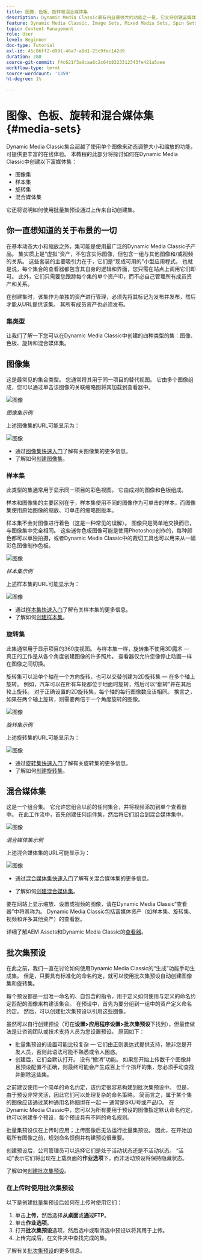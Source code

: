 ```yaml
---
title: 图像、色板、旋转和混合媒体集
description: Dynamic Media Classic最有用且最强大的功能之一是，它支持创建富媒体集，如图像、色板、旋转和混合媒体集。 了解每个富媒体集是什么以及如何在Dynamic Media Classic中创建每种类型。 然后，了解有关批量集预设的更多信息，该功能可在上传时自动创建富媒体集。
feature: Dynamic Media Classic, Image Sets, Mixed Media Sets, Spin Sets
topic: Content Management
role: User
level: Beginner
doc-type: Tutorial
exl-id: 45c86ff2-d991-46a7-a8d1-25c9fec142d9
duration: 280
source-git-commit: f4c621f3a9caa8c2c64b8323312343fe421a5aee
workflow-type: tm+mt
source-wordcount: '1359'
ht-degree: 1%

---
```


# 图像、色板、旋转和混合媒体集 {#media-sets}

Dynamic Media Classic集合超越了使用单个图像来动态调整大小和缩放的功能，可提供更丰富的在线体验。 本教程的此部分将探讨如何在Dynamic Media Classic中创建以下富媒体集：

- 图像集
- 样本集
- 旋转集
- 混合媒体集

它还将说明如何使用批量集预设通过上传来自动创建集。

## 你一直想知道的关于布景的一切

在基本动态大小和缩放之外，集可能是使用最广泛的Dynamic Media Classic子产品。 集实质上是“虚拟”资产，不包含实际图像，但包含一组与其他图像和/或视频的关系。 这些套装的主要吸引力在于，它们是“现成可用的”小型应用程式。 也就是说，每个集合的查看器都包含其自身的逻辑和界面，您只需在站点上调用它们即可。 此外，它们只需要您跟踪每个集的单个资产ID，而不必自己管理所有成员资产和关系。

在创建集时，该集作为单独的资产进行管理，必须先将其标记为发布并发布，然后才能从URL提供该集。 其所有成员资产也必须发布。

### 集类型

让我们了解一下您可以在Dynamic Media Classic中创建的四种类型的集：图像、色板、旋转和混合媒体集。

## 图像集

这是最常见的集合类型。 您通常将其用于同一项目的替代视图。 它由多个图像组成，您可以通过单击该图像的关联缩略图将其加载到查看器中。

![图像](assets/media-sets/image-set-1.jpg)

_图像集示例_

上述图像集的URL可能显示为：

![图像](assets/media-sets/image-set-url-1.png)

- 通过[图像集快速入门](https://experienceleague.adobe.com/docs/dynamic-media-classic/using/image-sets/quick-start-image-sets.html?lang=zh-Hans)了解有关图像集的更多信息。
- 了解如何[创建图像集](https://experienceleague.adobe.com/docs/dynamic-media-classic/using/image-sets/creating-image-set.html?lang=zh-Hans#creating-an-image-set)。

### 样本集

此类型的集通常用于显示同一项目的彩色视图。 它由成对的图像和色板组成。

样本和图像集的主要区别在于，样本集使用不同的图像作为可单击的样本，而图像集使用原始图像的缩放、可单击的缩略图版本。

样本集不会对图像进行着色（这是一种常见的误解）。 图像只是简单地交换而已，与图像集中完全相同。 这些迷你色板图像可能是使用Photoshop创作的，每种颜色都可以单独拍摄，或者Dynamic Media Classic中的裁切工具也可以用来从一幅彩色图像制作色板。

![图像](assets/media-sets/image-set-2.jpg)

_样本集示例_

上述样本集的URL可能显示为：

![图像](assets/media-sets/image-set_url.png)

- 通过[样本集快速入门](https://experienceleague.adobe.com/docs/dynamic-media-classic/using/swatch-sets/quick-start-swatch-sets.html?lang=zh-Hans)了解有关样本集的更多信息。
- 了解如何[创建样本集](https://experienceleague.adobe.com/docs/dynamic-media-classic/using/swatch-sets/creating-swatch-set.html?lang=zh-Hans#creating-a-swatch-set)。

### 旋转集

此集通常用于显示项目的360度视图。 与样本集一样，旋转集不使用3D魔术 — 真正的工作是从各个角度创建图像的许多照片。 查看器仅允许您像停止动画一样在图像之间切换。

旋转集可以沿单个轴在一个方向旋转，也可以交替创建为2D旋转集 — 在多个轴上旋转。 例如，汽车可以在所有车轮都位于地面时旋转，然后可以“翻转”并在其后轮上旋转。 对于正确设置的2D旋转集，每个轴的每行图像数应该相同。 换言之，如果在两个轴上旋转，则需要两倍于一个角度旋转的图像。

![图像](assets/media-sets/image-set-3.png)

_旋转集示例_

上述旋转集的URL可能显示为：

![图像](assets/media-sets/spin-set.png)

- 通过[旋转集快速入门](https://experienceleague.adobe.com/docs/dynamic-media-classic/using/spin-sets/quick-start-spin-sets.html?lang=zh-Hans)了解有关旋转集的更多信息。
- 了解如何[创建旋转集](https://experienceleague.adobe.com/docs/dynamic-media-classic/using/spin-sets/creating-spin-set.html?lang=zh-Hans#creating-a-spin-set)。

## 混合媒体集

这是一个组合集。 它允许您组合以前的任何集合，并将视频添加到单个查看器中。 在此工作流中，首先创建任何组件集，然后将它们组合到混合媒体集中。

![图像](assets/media-sets/image-set-4.png)

_混合媒体集示例_

上述混合媒体集的URL可能显示为：

![图像](assets/media-sets/image-set-url-1.png)

- 通过[混合媒体集快速入门](https://experienceleague.adobe.com/docs/dynamic-media-classic/using/mixed-media-sets/quick-start-mixed-media-sets.html?lang=zh-Hans)了解有关混合媒体集的更多信息。

- 了解如何[创建混合媒体集](https://experienceleague.adobe.com/docs/dynamic-media-classic/using/mixed-media-sets/creating-mixed-media-set.html?lang=zh-Hans#creating-a-mixed-media-set)。

要在网站上显示缩放、设置或视频的图像，请在Dynamic Media Classic“查看器”中将其称为。 Dynamic Media Classic包括富媒体资产（如样本集、旋转集、视频和许多其他资产）的查看器。

详细了解AEM Assets和Dynamic Media Classic的[查看器](https://experienceleague.adobe.com/docs/dynamic-media-developer-resources/library/viewers-aem-assets-dmc/c-html5-s7-aem-asset-viewers.html?lang=zh-Hans)。

## 批次集预设

在此之前，我们一直在讨论如何使用Dynamic Media Classic的“生成”功能手动生成集。 但是，只要具有标准化的命名约定，就可以使用批次集预设自动创建图像集和旋转集。

每个预设都是一组唯一命名的、自包含的指令，用于定义如何使用与定义的命名约定匹配的图像来构建该集合。 在预设中，首先为要分组到一组中的资产定义命名约定。 然后，可以创建批次集预设以引用这些图像。

虽然可以自行创建预设（可在&#x200B;**设置>应用程序设置>批次集预设**&#x200B;下找到），但最佳做法是让咨询团队或技术支持人员为您设置预设。 原因如下：

- 批量集预设的设置可能比较复杂 — 它们由正则表达式提供支持，除非您是开发人员，否则此语法可能不熟悉或令人困惑。
- 创建后，它们会默认打开。 没有“撤消”功能。 如果您开始上传数千个图像并且预设配置不正确，则最终可能会产生成百上千个损坏的集，您必须手动查找并删除这些集。

之前建议使用一个简单的命名约定，该约定很容易构建到批次集预设中。 但是，由于预设非常灵活，因此它们可以处理复杂的命名策略。 简而言之，属于某个集的图像应该通过某种通用名称捆绑在一起 — 通常是SKU号或产品ID。 在Dynamic Media Classic中，您可以为所有要用于预设的图像指定默认命名约定，也可以创建多个预设，每个预设具有不同的命名规则。

批量集预设仅在上传时应用；上传图像后无法运行批量集预设。 因此，在开始加载所有图像之前，规划命名惯例并构建预设很重要。

创建预设后，公司管理员可以选择它们是处于活动状态还是不活动状态。 “活动”表示它们将出现在上载页面的&#x200B;**作业选项**&#x200B;下，而非活动预设将保持隐藏状态。

了解如何[创建批次集预设](https://experienceleague.adobe.com/docs/dynamic-media-classic/using/setup/application-setup.html?lang=zh-Hans#creating-a-batch-set-preset)。

### 在上传时使用批次集预设

以下是创建批量集预设后如何在上传时使用它们：

1. 单击&#x200B;**上传**，然后选择&#x200B;**从桌面**&#x200B;或&#x200B;**通过FTP**。
2. 单击&#x200B;**作业选项**。
3. 打开&#x200B;**批次集预设**&#x200B;选项，然后选中或取消选中预设以将其用于上传。
4. 上传完成后，在文件夹中查找完成的集。

了解有关[批次集预设](https://experienceleague.adobe.com/docs/dynamic-media-classic/using/setup/application-setup.html?lang=zh-Hans#batch-set-presets)的更多信息。
